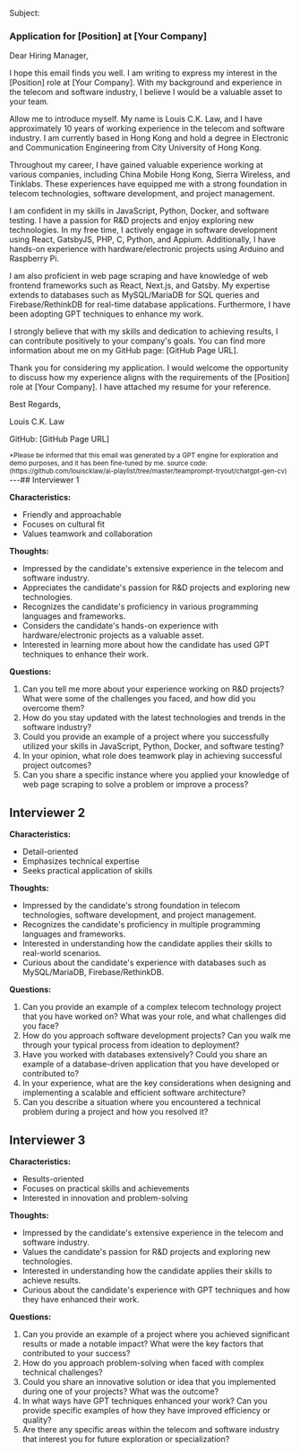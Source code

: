 Subject:

### Application for [Position] at [Your Company]

Dear Hiring Manager,

I hope this email finds you well. I am writing to express my interest in the [Position] role at [Your Company]. With my background and experience in the telecom and software industry, I believe I would be a valuable asset to your team.

Allow me to introduce myself. My name is Louis C.K. Law, and I have approximately 10 years of working experience in the telecom and software industry. I am currently based in Hong Kong and hold a degree in Electronic and Communication Engineering from City University of Hong Kong.

Throughout my career, I have gained valuable experience working at various companies, including China Mobile Hong Kong, Sierra Wireless, and Tinklabs. These experiences have equipped me with a strong foundation in telecom technologies, software development, and project management.

I am confident in my skills in JavaScript, Python, Docker, and software testing. I have a passion for R&D projects and enjoy exploring new technologies. In my free time, I actively engage in software development using React, GatsbyJS, PHP, C, Python, and Appium. Additionally, I have hands-on experience with hardware/electronic projects using Arduino and Raspberry Pi.

I am also proficient in web page scraping and have knowledge of web frontend frameworks such as React, Next.js, and Gatsby. My expertise extends to databases such as MySQL/MariaDB for SQL queries and Firebase/RethinkDB for real-time database applications. Furthermore, I have been adopting GPT techniques to enhance my work.

I strongly believe that with my skills and dedication to achieving results, I can contribute positively to your company's goals. You can find more information about me on my GitHub page: [GitHub Page URL].

Thank you for considering my application. I would welcome the opportunity to discuss how my experience aligns with the requirements of the [Position] role at [Your Company]. I have attached my resume for your reference.

Best Regards,

Louis C.K. Law

GitHub: [GitHub Page URL]

<sub>
*Please be informed that this email was generated by a GPT engine for exploration and demo purposes, and it has been fine-tuned by me.
source code: (https://github.com/louiscklaw/ai-playlist/tree/master/teamprompt-tryout/chatgpt-gen-cv)
</sub>---## Interviewer 1

**Characteristics:**
- Friendly and approachable
- Focuses on cultural fit
- Values teamwork and collaboration

**Thoughts:**
- Impressed by the candidate's extensive experience in the telecom and software industry.
- Appreciates the candidate's passion for R&D projects and exploring new technologies.
- Recognizes the candidate's proficiency in various programming languages and frameworks.
- Considers the candidate's hands-on experience with hardware/electronic projects as a valuable asset.
- Interested in learning more about how the candidate has used GPT techniques to enhance their work.

**Questions:**
1. Can you tell me more about your experience working on R&D projects? What were some of the challenges you faced, and how did you overcome them?
2. How do you stay updated with the latest technologies and trends in the software industry?
3. Could you provide an example of a project where you successfully utilized your skills in JavaScript, Python, Docker, and software testing?
4. In your opinion, what role does teamwork play in achieving successful project outcomes?
5. Can you share a specific instance where you applied your knowledge of web page scraping to solve a problem or improve a process?

## Interviewer 2

**Characteristics:**
- Detail-oriented
- Emphasizes technical expertise
- Seeks practical application of skills

**Thoughts:**
- Impressed by the candidate's strong foundation in telecom technologies, software development, and project management.
- Recognizes the candidate's proficiency in multiple programming languages and frameworks.
- Interested in understanding how the candidate applies their skills to real-world scenarios.
- Curious about the candidate's experience with databases such as MySQL/MariaDB, Firebase/RethinkDB.

**Questions:**
1. Can you provide an example of a complex telecom technology project that you have worked on? What was your role, and what challenges did you face?
2. How do you approach software development projects? Can you walk me through your typical process from ideation to deployment?
3. Have you worked with databases extensively? Could you share an example of a database-driven application that you have developed or contributed to?
4. In your experience, what are the key considerations when designing and implementing a scalable and efficient software architecture?
5. Can you describe a situation where you encountered a technical problem during a project and how you resolved it?

## Interviewer 3

**Characteristics:**
- Results-oriented
- Focuses on practical skills and achievements
- Interested in innovation and problem-solving

**Thoughts:**
- Impressed by the candidate's extensive experience in the telecom and software industry.
- Values the candidate's passion for R&D projects and exploring new technologies.
- Interested in understanding how the candidate applies their skills to achieve results.
- Curious about the candidate's experience with GPT techniques and how they have enhanced their work.

**Questions:**
1. Can you provide an example of a project where you achieved significant results or made a notable impact? What were the key factors that contributed to your success?
2. How do you approach problem-solving when faced with complex technical challenges?
3. Could you share an innovative solution or idea that you implemented during one of your projects? What was the outcome?
4. In what ways have GPT techniques enhanced your work? Can you provide specific examples of how they have improved efficiency or quality?
5. Are there any specific areas within the telecom and software industry that interest you for future exploration or specialization?